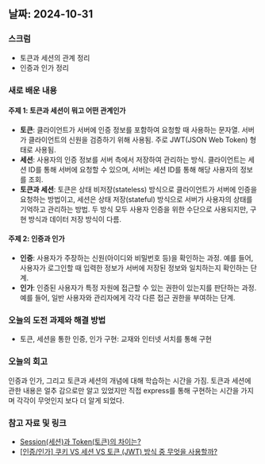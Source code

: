 ## 날짜: 2024-10-31

### 스크럼
- 토큰과 세션의 관계 정리
- 인증과 인가 정리

### 새로 배운 내용
#### 주제 1: 토큰과 세션이 뭐고 어떤 관계인가
- **토큰**: 클라이언트가 서버에 인증 정보를 포함하여 요청할 때 사용하는 문자열. 서버가 클라이언트의 신원을 검증하기 위해 사용됨. 주로 JWT(JSON Web Token) 형태로 사용됨.
- **세션**: 사용자의 인증 정보를 서버 측에서 저장하여 관리하는 방식. 클라이언트는 세션 ID를 통해 서버에 요청할 수 있으며, 서버는 세션 ID를 통해 해당 사용자의 정보를 조회.
- **토큰과 세션**: 토큰은 상태 비저장(stateless) 방식으로 클라이언트가 서버에 인증을 요청하는 방법이고, 세션은 상태 저장(stateful) 방식으로 서버가 사용자의 상태를 기억하고 관리하는 방법. 두 방식 모두 사용자 인증을 위한 수단으로 사용되지만, 구현 방식과 데이터 저장 방식이 다름.

#### 주제 2: 인증과 인가
- **인증**: 사용자가 주장하는 신원(아이디와 비밀번호 등)을 확인하는 과정. 예를 들어, 사용자가 로그인할 때 입력한 정보가 서버에 저장된 정보와 일치하는지 확인하는 단계.
- **인가**: 인증된 사용자가 특정 자원에 접근할 수 있는 권한이 있는지를 판단하는 과정. 예를 들어, 일반 사용자와 관리자에게 각각 다른 접근 권한을 부여하는 단계.

### 오늘의 도전 과제와 해결 방법
- 토큰, 세션을 통한 인증, 인가 구현: 교재와 인터넷 서치를 통해 구현

### 오늘의 회고
인증과 인가, 그리고 토큰과 세션의 개념에 대해 학습하는 시간을 가짐.
토큰과 세션에 관한 내용은 얼추 감으로만 알고 있었지만 직접 express를 통해 구현하는 시간을 가지며 각각이 무엇인지 보다 더 알게 되었다.

### 참고 자료 및 링크
- [Session(세션)과 Token(토큰)의 차이는?](https://velog.io/@ddangle/Session%EC%84%B8%EC%85%98%EA%B3%BC-Token%ED%86%A0%ED%81%B0%EC%9D%98-%EC%B0%A8%EC%9D%B4%EB%8A%94)
- [[인증/인가] 쿠키 VS 세션 VS 토큰 (JWT) 방식 중 무엇을 사용할까?](https://ksh-coding.tistory.com/113)
